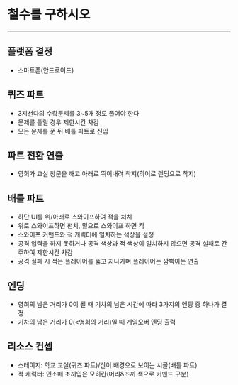 # 철수를 구하시오

--------------------------------------------------------

## 플랫폼 결정
- 스마트폰(안드로이드)

## 퀴즈 파트
- 3지선다의 수학문제를 3~5개 정도 풀어야 한다
- 문제를 틀릴 경우 제한시간 차감
- 모든 문제를 푼 뒤 배틀 파트로 진입

## 파트 전환 연출
- 영희가 교실 창문을 깨고 아래로 뛰어내려 착지(히어로 랜딩으로 착지)

## 배틀 파트
- 하단 UI를 위/아래로 스와이프하여 적을 처치
- 위로 스와이프하면 펀치, 밑으로 스와이프 하면 킥
- 스와이프 커맨드와 적 캐릭터에 일치하는 색상을 설정
- 공격 입력을 하지 못하거나 공격 색상과 적 색상이 일치하지 않으면 공격 실패로 간주하여 제한시간 차감
- 공격 실패 시 적은 플레이어를 뚫고 지나가며 플레이어는 깜빡이는 연출

## 엔딩
- 영희의 남은 거리가 0이 될 때 기차의 남은 시간에 따라 3가지의 엔딩 중 하나가 결정
- 기차의 남은 거리가 0(<영희의 거리)일 때 게임오버 엔딩 출력

## 리소스 컨셉
- 스테이지: 학교 교실(퀴즈 파트)/산이 배경으로 보이는 시골(배틀 파트)
- 적 캐릭터: 민소매 조끼입은 모히칸(머리&조끼 색으로 커맨드 구분)
